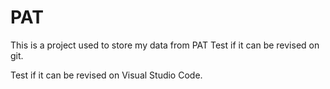 # PAT
This is a project used to store my data from PAT
Test if it can be revised on git.

Test if it can be revised on Visual Studio Code.